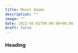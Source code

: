 ```yaml
---
title: Mount Adams 
description: ""
image: ""
date: 2022-05-01T06:00:00+00:00
draft: false
---
```

### Heading 

